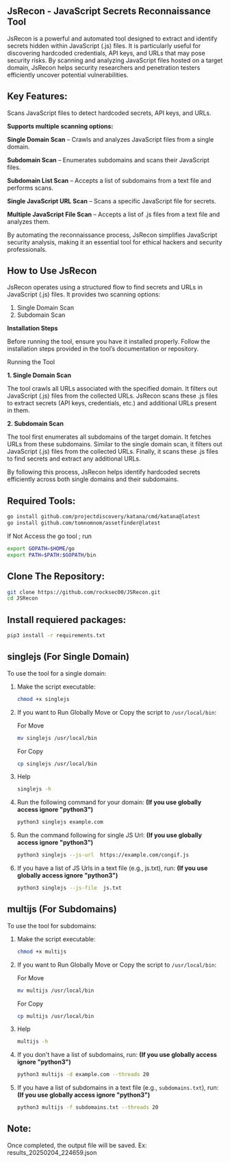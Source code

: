 ## JsRecon - JavaScript Secrets Reconnaissance Tool

JsRecon is a powerful and automated tool designed to extract and identify secrets hidden within JavaScript (.js) files. It is particularly useful for discovering hardcoded credentials, API keys, and URLs that may pose security risks. By scanning and analyzing JavaScript files hosted on a target domain, JsRecon helps security researchers and penetration testers efficiently uncover potential vulnerabilities.

## Key Features:

Scans JavaScript files to detect hardcoded secrets, API keys, and URLs.

**Supports multiple scanning options:**

**Single Domain Scan** – Crawls and analyzes JavaScript files from a single domain.

**Subdomain Scan** – Enumerates subdomains and scans their JavaScript files.

**Subdomain List Scan** – Accepts a list of subdomains from a text file and performs scans.

**Single JavaScript URL Scan** – Scans a specific JavaScript file for secrets.

**Multiple JavaScript File Scan** – Accepts a list of .js files from a text file and analyzes them.

By automating the reconnaissance process, JsRecon simplifies JavaScript security analysis, making it an essential tool for ethical hackers and security professionals.

## How to Use JsRecon

JsRecon operates using a structured flow to find secrets and URLs in JavaScript (.js) files. It provides two scanning options:

1. Single Domain Scan
2. Subdomain Scan

**Installation Steps**

Before running the tool, ensure you have it installed properly. Follow the installation steps provided in the tool’s documentation or repository.

Running the Tool

**1. Single Domain Scan**

The tool crawls all URLs associated with the specified domain.
It filters out JavaScript (.js) files from the collected URLs.
JsRecon scans these .js files to extract secrets (API keys, credentials, etc.) and additional URLs present in them.

**2. Subdomain Scan**

The tool first enumerates all subdomains of the target domain.
It fetches URLs from these subdomains.
Similar to the single domain scan, it filters out JavaScript (.js) files from the collected URLs.
Finally, it scans these .js files to find secrets and extract any additional URLs.

By following this process, JsRecon helps identify hardcoded secrets efficiently across both single domains and their subdomains.

## Required Tools:

   ```bash
 go install github.com/projectdiscovery/katana/cmd/katana@latest
 go install github.com/tomnomnom/assetfinder@latest
   ```
If Not Access the go tool ; run
  ```bash
export GOPATH=$HOME/go
export PATH=$PATH:$GOPATH/bin
   ```

## Clone The Repository:

   ```bash
  git clone https://github.com/rocksec00/JSRecon.git
  cd JSRecon
   ```
## Install requiered packages:

   ```bash
   pip3 install -r requirements.txt
   ```

## singlejs (For Single Domain)

To use the tool for a single domain:

1. Make the script executable:
   ```bash
   chmod +x singlejs
   ```
   
2. If you want to Run Globally Move or Copy the script to `/usr/local/bin`:
   
   For Move
   
   ```bash
   mv singlejs /usr/local/bin
   ```
   For Copy
   
      ```bash
   cp singlejs /usr/local/bin
   ```
   
3. Help
   ```bash
   singlejs -h

4. Run the following command for your domain: **(If you use globally access ignore "python3")**
   ```bash
   python3 singlejs example.com
   ```
5. Run the command following for single JS Url: **(If you use globally access ignore "python3")**
   ```bash
   python3 singlejs --js-url  https://example.com/congif.js
   ```
6. If you have a list of JS Urls in a text file (e.g., js.txt), run: **(If you use globally access ignore "python3")**
   ```bash
   python3 singlejs --js-file  js.txt
   ```

## multijs (For Subdomains)

To use the tool for subdomains:

1. Make the script executable:
   ```bash
   chmod +x multijs
   ```

2. If you want to Run Globally Move or Copy the script to `/usr/local/bin`:
   
   For Move
   
   ```bash
   mv multijs /usr/local/bin
   ```
   For Copy
   
      ```bash
   cp multijs /usr/local/bin
   ```
3. Help
   
   ```bash
   multijs -h
   ```
   
4. If you don't have a list of subdomains, run: **(If you use globally access ignore "python3")**
   ```bash
   python3 multijs -d example.com --threads 20
   ```

5. If you have a list of subdomains in a text file (e.g., `subdomains.txt`), run: **(If you use globally access ignore "python3")**
   ```bash
   python3 multijs -f subdomains.txt --threads 20
   ```

## Note:
Once completed, the output file will be saved. Ex: results_20250204_224659.json
